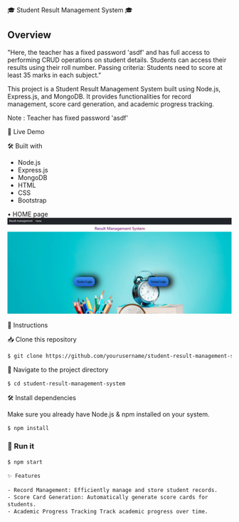 🎓 Student Result Management System 🎓

## Overview



"Here, the teacher has a fixed password 'asdf' and has full access to performing CRUD operations on student details. Students can access their results using their roll number. Passing criteria: Students need to score at least 35 marks in each subject."

This project is a Student Result Management System built using Node.js, Express.js, and MongoDB. It provides functionalities for record management, score card generation, and academic progress tracking.

Note : Teacher has fixed password 'asdf'

🚀 Live Demo

🛠️ Built with

- Node.js
- Express.js
- MongoDB
- HTML
- CSS
- Bootstrap

 • HOME page
  ![](home.png)

📝 Instructions

📥 Clone this repository

```bash
$ git clone https://github.com/yourusername/student-result-management-system.git
```

📂 Navigate to the project directory

```bash
$ cd student-result-management-system
```

🛠 Install dependencies

Make sure you already have Node.js & npm installed on your system.

```bash
$ npm install 
```

### 🚀 Run it

```bash
$ npm start
```

```
✨ Features

- Record Management: Efficiently manage and store student records.
- Score Card Generation: Automatically generate score cards for students.
- Academic Progress Tracking Track academic progress over time.
